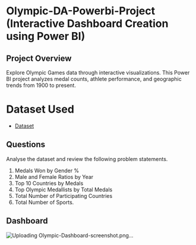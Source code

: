 # Olympic-DA-Powerbi-Project (Interactive Dashboard Creation using Power BI)
## Project Overview
Explore Olympic Games data through interactive visualizations. This Power BI project analyzes medal counts, athlete performance, and geographic trends from 1900 to present.
# Dataset Used
- <a href="https://github.com/Aajtakk/Olympic-DA-Powerbi-Project/tree/main">Dataset</a>
## Questions
Analyse the dataset and review the following problem statements. 
1. Medals Won by Gender % 
2. Male and Female Ratios by Year 
3. Top 10 Countries by Medals 
4. Top Olympic Medallists by Total Medals 
5. Total Number of Participating Countries 
6. Total Number of Sports.
## Dashboard
![Uploading Olympic-Dashboard-screenshot.png…]()
